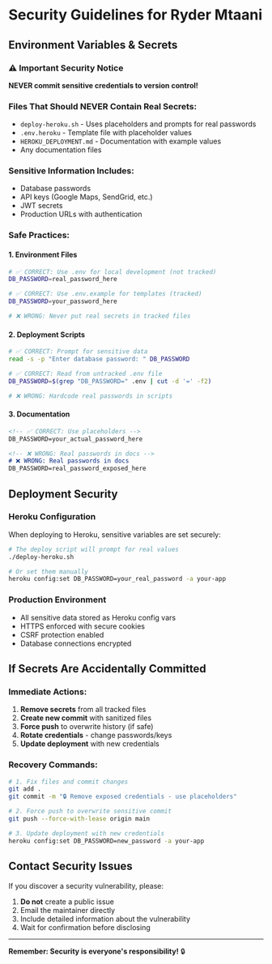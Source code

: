 # Security Guidelines for Ryder Mtaani

## Environment Variables & Secrets

### ⚠️ Important Security Notice

**NEVER commit sensitive credentials to version control!**

### Files That Should NEVER Contain Real Secrets:
- `deploy-heroku.sh` - Uses placeholders and prompts for real passwords
- `.env.heroku` - Template file with placeholder values
- `HEROKU_DEPLOYMENT.md` - Documentation with example values
- Any documentation files

### Sensitive Information Includes:
- Database passwords
- API keys (Google Maps, SendGrid, etc.)
- JWT secrets
- Production URLs with authentication

### Safe Practices:

#### 1. Environment Files
```bash
# ✅ CORRECT: Use .env for local development (not tracked)
DB_PASSWORD=real_password_here

# ✅ CORRECT: Use .env.example for templates (tracked)
DB_PASSWORD=your_password_here

# ❌ WRONG: Never put real secrets in tracked files
```

#### 2. Deployment Scripts
```bash
# ✅ CORRECT: Prompt for sensitive data
read -s -p "Enter database password: " DB_PASSWORD

# ✅ CORRECT: Read from untracked .env file
DB_PASSWORD=$(grep "DB_PASSWORD=" .env | cut -d '=' -f2)

# ❌ WRONG: Hardcode real passwords in scripts
```

#### 3. Documentation
```markdown
<!-- ✅ CORRECT: Use placeholders -->
DB_PASSWORD=your_actual_password_here

<!-- ❌ WRONG: Real passwords in docs -->
# ❌ WRONG: Real passwords in docs
DB_PASSWORD=real_password_exposed_here
```

## Deployment Security

### Heroku Configuration
When deploying to Heroku, sensitive variables are set securely:

```bash
# The deploy script will prompt for real values
./deploy-heroku.sh

# Or set them manually
heroku config:set DB_PASSWORD=your_real_password -a your-app
```

### Production Environment
- All sensitive data stored as Heroku config vars
- HTTPS enforced with secure cookies
- CSRF protection enabled
- Database connections encrypted

## If Secrets Are Accidentally Committed

### Immediate Actions:
1. **Remove secrets** from all tracked files
2. **Create new commit** with sanitized files  
3. **Force push** to overwrite history (if safe)
4. **Rotate credentials** - change passwords/keys
5. **Update deployment** with new credentials

### Recovery Commands:
```bash
# 1. Fix files and commit changes
git add .
git commit -m "🔒 Remove exposed credentials - use placeholders"

# 2. Force push to overwrite sensitive commit
git push --force-with-lease origin main

# 3. Update deployment with new credentials
heroku config:set DB_PASSWORD=new_password -a your-app
```

## Contact Security Issues

If you discover a security vulnerability, please:
1. **Do not** create a public issue
2. Email the maintainer directly
3. Include detailed information about the vulnerability
4. Wait for confirmation before disclosing

---

**Remember: Security is everyone's responsibility!** 🔒